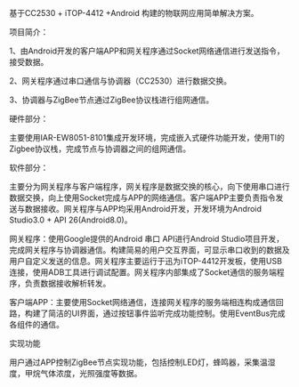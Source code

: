 基于CC2530 + iTOP-4412 +Android  构建的物联网应用简单解决方案。

项目简介：

1、由Android开发的客户端APP和网关程序通过Socket网络通信进行发送指令，接受数据。

2、网关程序通过串口通信与协调器（CC2530）进行数据交换。

3、协调器与ZigBee节点通过ZigBee协议栈进行组网通信。



硬件部分：

主要使用IAR-EW8051-8101集成开发环境，完成嵌入式硬件功能开发，使用TI的Zigbee协议栈，完成节点与协调器之间的组网通信。



软件部分：

主要分为网关程序与客户端程序，网关程序是数据交换的核心，向下使用串口进行数据交换，向上使用Socket完成与APP的网络通信。客户端APP主要负责指令发送与数据接收。网关程序与APP均采用Android开发，开发环境为Android Studio3.0 + API 26(Android8.0)。

网关程序：使用Google提供的Android 串口 API进行Android Studio项目开发，完成网关程序与协调器通信。构建简易的用户交互界面，可显示串口收到的数据及用户自定义发送的信息。网关程序主要运行于迅为iTOP-4412开发板，使用USB连接，使用ADB工具进行调试配置。网关程序内部集成了Socket通信的服务端程序，负责数据接收解析转发。

客户端APP：主要使用Socket网络通信，连接网关程序的服务端相连构成通信回路，构建了简洁的UI界面，通过按钮事件监听完成功能控制。使用EventBus完成各组件的通信。



实现功能

用户通过APP控制ZigBee节点实现功能，包括控制LED灯，蜂鸣器，采集温湿度，甲烷气体浓度，光照强度等数据。